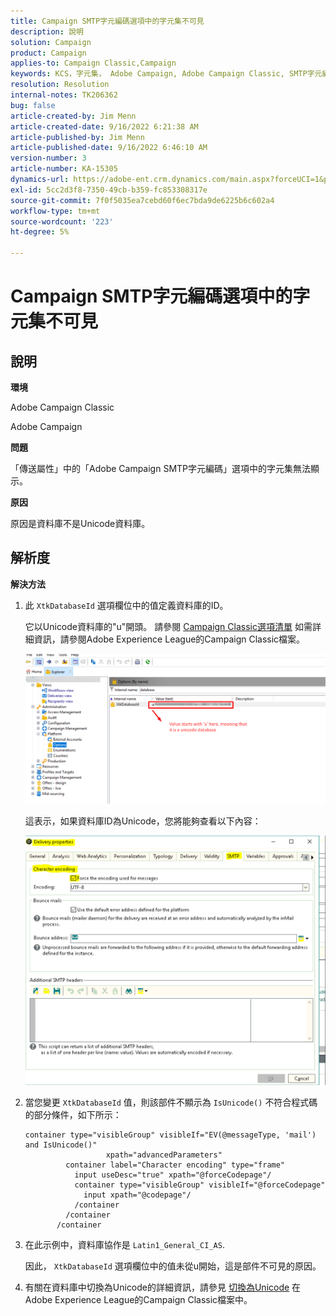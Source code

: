 ```yaml
---
title: Campaign SMTP字元編碼選項中的字元集不可見
description: 說明
solution: Campaign
product: Campaign
applies-to: Campaign Classic,Campaign
keywords: KCS，字元集， Adobe Campaign, Adobe Campaign Classic, SMTP字元編碼選項不可見， XtkDatabaseId變數
resolution: Resolution
internal-notes: TK206362
bug: false
article-created-by: Jim Menn
article-created-date: 9/16/2022 6:21:38 AM
article-published-by: Jim Menn
article-published-date: 9/16/2022 6:46:10 AM
version-number: 3
article-number: KA-15305
dynamics-url: https://adobe-ent.crm.dynamics.com/main.aspx?forceUCI=1&pagetype=entityrecord&etn=knowledgearticle&id=3c647acd-8735-ed11-9db1-0022480866ad
exl-id: 5cc2d3f8-7350-49cb-b359-fc853308317e
source-git-commit: 7f0f5035ea7cebd60f6ec7bda9de6225b6c602a4
workflow-type: tm+mt
source-wordcount: '223'
ht-degree: 5%

---
```


# Campaign SMTP字元編碼選項中的字元集不可見

## 說明

<b>環境</b>

Adobe Campaign Classic

Adobe Campaign

<b>問題</b>

「傳送屬性」中的「Adobe Campaign SMTP字元編碼」選項中的字元集無法顯示。

<b>原因</b>

原因是資料庫不是Unicode資料庫。

## 解析度

<b>解決方法</b>

1. 此 `XtkDatabaseId` 選項欄位中的值定義資料庫的ID。

   它以Unicode資料庫的&quot;u&quot;開頭。 請參閱 [Campaign Classic選項清單](https://docs.adobe.com/content/help/en/campaign-classic/using/installing-campaign-classic/appendices/configuring-campaign-options.html) 如需詳細資訊，請參閱Adobe Experience League的Campaign Classic檔案。

   ![](assets/c05936a7-51d0-ec11-a7b5-00224809c556.png)

   這表示，如果資料庫ID為Unicode，您將能夠查看以下內容：

   ![](assets/___c05936a7-51d0-ec11-a7b5-00224809c556___.png)

1. 當您變更 `XtkDatabaseId` 值，則該部件不顯示為 `IsUnicode()` 不符合程式碼的部分條件，如下所示：

   ```
   container type="visibleGroup" visibleIf="EV(@messageType, 'mail') and IsUnicode()"
                     xpath="advancedParameters"
            container label="Character encoding" type="frame"
              input useDesc="true" xpath="@forceCodepage"/
              container type="visibleGroup" visibleIf="@forceCodepage"
                input xpath="@codepage"/
              /container
            /container
          /container
   ```

1. 在此示例中，資料庫協作是 `Latin1_General_CI_AS`.

   因此， `XtkDatabaseId` 選項欄位中的值未從u開始，這是部件不可見的原因。

1. 有關在資料庫中切換為Unicode的詳細資訊，請參見 [切換為Unicode](https://docs.adobe.com/content/help/en/campaign-classic/using/monitoring-campaign-classic/updating-adobe-campaign/switching-to-unicode.html) 在Adobe Experience League的Campaign Classic檔案中。
